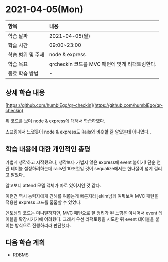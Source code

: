 # 2021-04-05\(Mon\)



| 항목 | 내용 |
| :--- | :--- |
| 학습 날짜 | 2021-04-05\(월\) |
| 학습 시간 | 09:00~23:00 |
| 학습 범위 및 주제 | node & express |
| 학습 목표 | qrcheckin 코드를 MVC 패턴에 맞게 리팩토링한다. |
| 동료 학습 방법 | - |

## 상세 학습 내용

[https://github.com/humblEgo/qr-checkin](https://github.com/humblEgo/qr-checkin)

위 코드를 보며 node & express에 대해서 학습하였다.

스프링에서 느꼈듯이 node & express도 Rails와 비슷할 줄 알았는데 아니었다..

## 학습 내용에 대한 개인적인 총평

가볍게 생각하고 시작했으나, 생각보다 가볍지 않은 express에 event 붙이기! 단순 연관 테이블 설정하려하는데 rails면 10초컷일 것이 sequalize에서는 한나절이 넘게 걸리고 말았다..

알고보니 attend 모델 객체가 따로 있어서인 것 같다.

이런건 역시 능력자에게 견해를 여쭙는게 빠른지라 jekim님께 여쭤보며 MVC 패턴을 적용한 express 코드를 줍줍할 수 있었다.

멘토님의 코드는 미니멀하지만, MVC 패턴으로 잘 정리가 된 느낌은 아니어서 event 테이블을 확장시키기에 어려웠다. 그래서 우선 리팩토링을 시도한 뒤 event 테이블을 붙이는 방식으로 진행하리라 판단했다.

## 다음 학습 계획

* RDBMS

